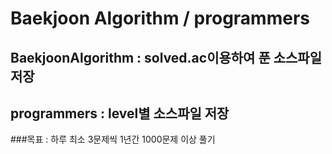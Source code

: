 # Baekjoon Algorithm / programmers
## BaekjoonAlgorithm : solved.ac이용하여 푼 소스파일 저장
## programmers : level별 소스파일 저장

###목표 : 하루 최소 3문제씩 1년간 1000문제 이상 풀기

